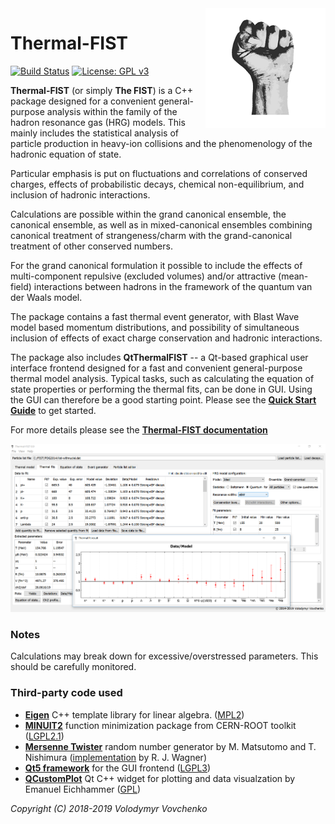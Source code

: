 <img src="logo.png" align="right" />

# Thermal-FIST
[![Build Status](https://travis-ci.org/vlvovch/Thermal-FIST.svg?branch=master)](https://travis-ci.org/vlvovch/Thermal-FIST)
[![License: GPL v3](https://img.shields.io/badge/License-GPL%20v3-blue.svg)](https://www.gnu.org/licenses/gpl-3.0)

**Thermal-FIST** (or simply **The FIST**) is a C++ package designed for a convenient general-purpose analysis within the family of the hadron resonance gas (HRG) models.
This mainly includes the statistical analysis of particle production in heavy-ion collisions and the phenomenology of the hadronic equation of state. 

Particular emphasis is put on fluctuations and correlations of conserved charges, effects of probabilistic decays, chemical non-equilibrium, and inclusion of hadronic interactions.

Calculations are possible within the grand canonical ensemble, the canonical ensemble, as well as in mixed-canonical ensembles combining canonical treatment of strangeness/charm with the grand-canonical treatment of other conserved numbers.

For the grand canonical formulation it possible to include the effects of multi-component repulsive (excluded volumes) and/or attractive (mean-field) interactions between hadrons in the framework of the quantum van der Waals model.

The package contains a fast thermal event generator, with Blast Wave model based momentum distributions, and possibility of simultaneous inclusion of effects of exact charge conservation and hadronic interactions.

The package also includes **QtThermalFIST** -- a Qt-based graphical user interface frontend designed for a fast and convenient general-purpose thermal model analysis. Typical tasks, such as calculating
the equation of state properties or performing the thermal fits,
can be done in GUI. Using the GUI can therefore be a good starting point.
Please see the [**Quick Start Guide**](docs/quickstart.md) to get started.

For more details please see the [**Thermal-FIST documentation**](https://fias.uni-frankfurt.de/~vovchenko/project/thermal-fist/doc/)

<p align="center">
  <img src="src/gui/QtThermalFIST/images/QtThermalFIST.png" alt="QtThermalFIST"/>
</p>

### Notes
Calculations may break down for excessive/overstressed parameters.
This should be carefully monitored.

### Third-party code used

- [**Eigen**](http://eigen.tuxfamily.org) C++ template library for linear algebra. ([MPL2](http://www.mozilla.org/MPL/2.0))
- [**MINUIT2**](http://seal.web.cern.ch/seal/snapshot/work-packages/mathlibs/minuit/) function minimization package from CERN-ROOT toolkit ([LGPL2.1](https://root.cern/license))
- [**Mersenne Twister**](http://www.math.sci.hiroshima-u.ac.jp/~m-mat/MT/emt.html) random number generator by M. Matsutomo and T. Nishimura ([implementation](http://www.math.sci.hiroshima-u.ac.jp/~m-mat/MT/VERSIONS/C-LANG/MersenneTwister.h) by R. J. Wagner)
- [**Qt5 framework**](https://www.qt.io) for the GUI frontend ([LGPL3](http://doc.qt.io/qt-5/lgpl.html))
- [**QCustomPlot**](https://www.qcustomplot.com/) Qt C++ widget for plotting and data visualzation by Emanuel Eichhammer ([GPL](https://www.gnu.org/licenses/gpl.html))

*Copyright (C) 2018-2019  Volodymyr Vovchenko*
